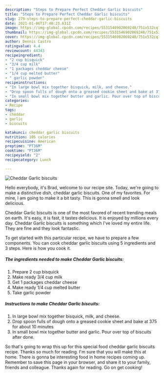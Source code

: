 ```yaml
---
description: "Steps to Prepare Perfect Cheddar Garlic biscuits"
title: "Steps to Prepare Perfect Cheddar Garlic biscuits"
slug: 279-steps-to-prepare-perfect-cheddar-garlic-biscuits
date: 2021-01-06T17:40:23.631Z
image: https://img-global.cpcdn.com/recipes/5531546902069248/751x532cq70/cheddar-garlic-biscuits-recipe-main-photo.jpg
thumbnail: https://img-global.cpcdn.com/recipes/5531546902069248/751x532cq70/cheddar-garlic-biscuits-recipe-main-photo.jpg
cover: https://img-global.cpcdn.com/recipes/5531546902069248/751x532cq70/cheddar-garlic-biscuits-recipe-main-photo.jpg
author: Dennis Castro
ratingvalue: 4.4
reviewcount: 44343
recipeingredient:
- "2 cup bisquick"
- "3/4 cup milk"
- "1 packages cheddar cheese"
- "1/4 cup melted butter"
- " garlic powder"
recipeinstructions:
- "In large bowl mix together bisquick, milk, and cheese."
- "Drop spoon fulls of dough onto a greased cookie sheet and bake at 375 for about 10 minutes"
- "In small bowl mix together butter and garlic. Pour over top of biscuits after done."
categories:
- Recipe
tags:
- cheddar
- garlic
- biscuits

katakunci: cheddar garlic biscuits 
nutrition: 105 calories
recipecuisine: American
preptime: "PT36M"
cooktime: "PT36M"
recipeyield: "2"
recipecategory: Lunch

---
```



![Cheddar Garlic biscuits](https://img-global.cpcdn.com/recipes/5531546902069248/751x532cq70/cheddar-garlic-biscuits-recipe-main-photo.jpg)

Hello everybody, it's Brad, welcome to our recipe site. Today, we're going to make a distinctive dish, cheddar garlic biscuits. One of my favorites. For mine, I am going to make it a bit tasty. This is gonna smell and look delicious.



Cheddar Garlic biscuits is one of the most favored of recent trending meals on earth. It's easy, it is fast, it tastes delicious. It is enjoyed by millions every day. Cheddar Garlic biscuits is something which I've loved my entire life. They are fine and they look fantastic.


To get started with this particular recipe, we have to prepare a few components. You can cook cheddar garlic biscuits using 5 ingredients and 3 steps. Here is how you cook it.

<!--inarticleads1-->

##### The ingredients needed to make Cheddar Garlic biscuits:

1. Prepare 2 cup bisquick
1. Make ready 3/4 cup milk
1. Get 1 packages cheddar cheese
1. Make ready 1/4 cup melted butter
1. Take  garlic powder




<!--inarticleads2-->

##### Instructions to make Cheddar Garlic biscuits:

1. In large bowl mix together bisquick, milk, and cheese.
1. Drop spoon fulls of dough onto a greased cookie sheet and bake at 375 for about 10 minutes
1. In small bowl mix together butter and garlic. Pour over top of biscuits after done.




So that's going to wrap this up for this special food cheddar garlic biscuits recipe. Thanks so much for reading. I'm sure that you will make this at home. There is gonna be interesting food in home recipes coming up. Remember to save this page in your browser, and share it to your family, friends and colleague. Thanks again for reading. Go on get cooking!

